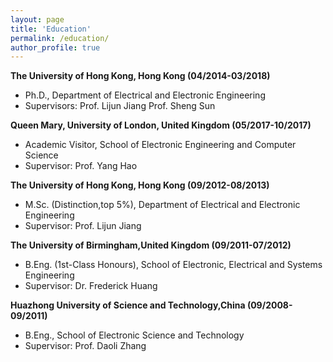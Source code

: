 ```yaml
---
layout: page
title: 'Education'
permalink: /education/
author_profile: true
---
```


**The University of Hong Kong, Hong Kong (04/2014-03/2018)**
- Ph.D., Department of Electrical and Electronic Engineering
- Supervisors: Prof. Lijun Jiang Prof. Sheng Sun

**Queen Mary, University of London, United Kingdom (05/2017-10/2017)**
- Academic Visitor, School of Electronic Engineering and Computer Science
- Supervisor: Prof. Yang Hao

**The University of Hong Kong, Hong Kong (09/2012-08/2013)**
- M.Sc. (Distinction,top 5%), Department of Electrical and Electronic Engineering
- Supervisor: Prof. Lijun Jiang

**The University of Birmingham,United Kingdom
(09/2011-07/2012)**
- B.Eng. (1st-Class Honours), School of Electronic, Electrical and Systems Engineering
- Supervisor: Dr. Frederick Huang

**Huazhong University of Science and Technology,China (09/2008-09/2011)**
- B.Eng., School of Electronic Science and Technology
- Supervisor: Prof. Daoli Zhang